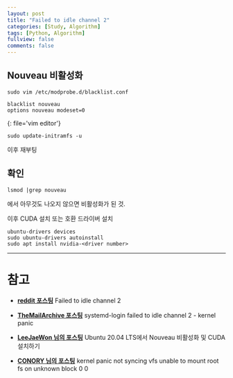 ```yaml
---
layout: post
title: "Failed to idle channel 2"
categories: [Study, Algorithm]
tags: [Python, Algorithm]
fullview: false
comments: false
---
```


## Nouveau 비활성화

```console
sudo vim /etc/modprobe.d/blacklist.conf
```

```
blacklist nouveau
options nouveau modeset=0
```
{: file='vim editor'}

```console
sudo update-initramfs -u
```

이후 재부팅

## 확인

```console
lsmod |grep nouveau
```
에서 아무것도 나오지 않으면 비활성화가 된 것.

이후 CUDA 설치 또는 호환 드라이버 설치

```console
ubuntu-drivers devices
sudo ubuntu-drivers autoinstall
sudo apt install nvidia-<driver number>
```

---

# 참고

- **[reddit 포스팅](https://www.reddit.com/r/linuxquestions/comments/q4iqh8/failed_to_idle_channel_2_need_help/hfyx416/ "reddit 포스팅")**
Failed to idle channel 2

- **[TheMailArchive 포스팅](https://www.mail-archive.com/ubuntu-bugs@lists.ubuntu.com/msg6009357.html "TheMailArchive 포스팅")**
systemd-login failed to idle channel 2 - kernel panic

- **[LeeJaeWon 님의 포스팅](https://lee-jaewon.github.io/ubuntu/CUDA/ "Ubuntu 20.04 LTS에서 Nouveau 비활성화 및 CUDA 설치하기")**
Ubuntu 20.04 LTS에서 Nouveau 비활성화 및 CUDA 설치하기

- **[CONORY 님의 포스팅](https://conory.com/blog/43204 "kernel panic not syncing vfs unable to mount root fs on unknown block 0 0")**
kernel panic not syncing vfs unable to mount root fs on unknown block 0 0